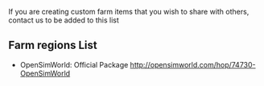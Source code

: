If you are creating custom farm items that you wish to share with others, contact us to be added to this list

## Farm regions List
- OpenSimWorld: Official Package <http://opensimworld.com/hop/74730-OpenSimWorld>


